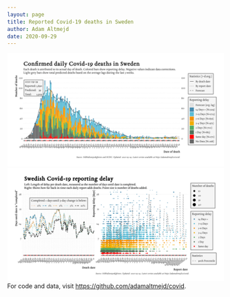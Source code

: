 ```yaml
---
layout: page
title: Reported Covid-19 deaths in Sweden
author: Adam Altmejd
date: 2020-09-29
---
```


![Graph of Swedish Covid-19 deaths with reporting delay.](deaths_lag_sweden_2020-09-29.png "Swedish Covid-19 deaths.")
![Graph of Swedish Covid-19 reporting delay in daily deaths.](lag_trend_sweden_2020-09-29.png "Trend in Swedish Covid-19 mortality reporting delay.")
For code and data, visit <https://github.com/adamaltmejd/covid>.
